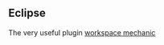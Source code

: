 Eclipse
-------

The very useful plugin [workspace mechanic][1]

[1]:https://code.google.com/a/eclipselabs.org/p/workspacemechanic/